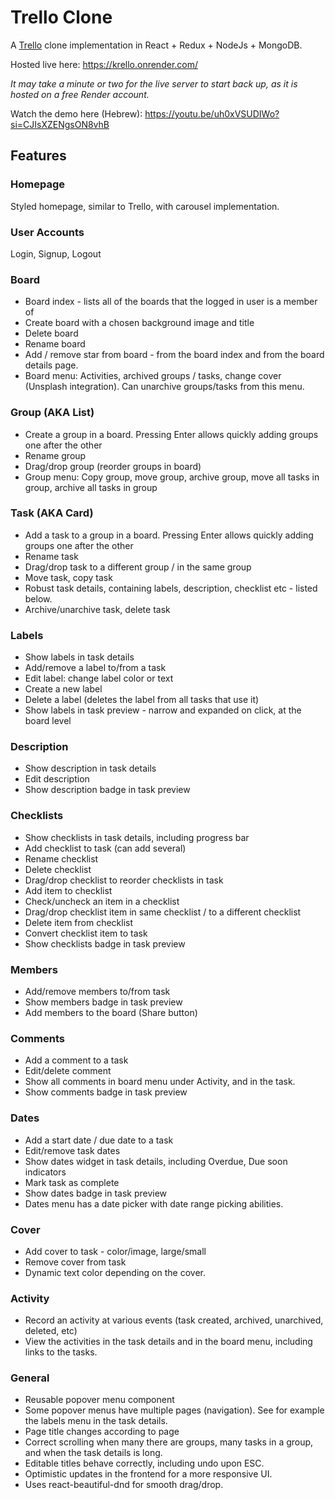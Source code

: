 # Trello Clone

A [Trello](https://trello.com/) clone implementation in React + Redux + NodeJs + MongoDB.

Hosted live here: https://krello.onrender.com/

_It may take a minute or two for the live server to start back up, as it is hosted on a free Render account._

Watch the demo here (Hebrew): https://youtu.be/uh0xVSUDIWo?si=CJIsXZENgsON8vhB

## Features

### Homepage

Styled homepage, similar to Trello, with carousel implementation.

### User Accounts

Login, Signup, Logout

### Board

-   Board index - lists all of the boards that the logged in user is a member of
-   Create board with a chosen background image and title
-   Delete board
-   Rename board
-   Add / remove star from board - from the board index and from the board details page.
-   Board menu: Activities, archived groups / tasks, change cover (Unsplash integration). Can unarchive groups/tasks from this menu.

### Group (AKA List)

-   Create a group in a board. Pressing Enter allows quickly adding groups one after the other
-   Rename group
-   Drag/drop group (reorder groups in board)
-   Group menu: Copy group, move group, archive group, move all tasks in group, archive all tasks in group

### Task (AKA Card)

-   Add a task to a group in a board. Pressing Enter allows quickly adding groups one after the other
-   Rename task
-   Drag/drop task to a different group / in the same group
-   Move task, copy task
-   Robust task details, containing labels, description, checklist etc - listed below.
-   Archive/unarchive task, delete task

### Labels

-   Show labels in task details
-   Add/remove a label to/from a task
-   Edit label: change label color or text
-   Create a new label
-   Delete a label (deletes the label from all tasks that use it)
-   Show labels in task preview - narrow and expanded on click, at the board level

### Description

-   Show description in task details
-   Edit description
-   Show description badge in task preview

### Checklists

-   Show checklists in task details, including progress bar
-   Add checklist to task (can add several)
-   Rename checklist
-   Delete checklist
-   Drag/drop checklist to reorder checklists in task
-   Add item to checklist
-   Check/uncheck an item in a checklist
-   Drag/drop checklist item in same checklist / to a different checklist
-   Delete item from checklist
-   Convert checklist item to task
-   Show checklists badge in task preview

### Members

-   Add/remove members to/from task
-   Show members badge in task preview
-   Add members to the board (Share button)

### Comments

-   Add a comment to a task
-   Edit/delete comment
-   Show all comments in board menu under Activity, and in the task.
-   Show comments badge in task preview

### Dates

-   Add a start date / due date to a task
-   Edit/remove task dates
-   Show dates widget in task details, including Overdue, Due soon indicators
-   Mark task as complete
-   Show dates badge in task preview
-   Dates menu has a date picker with date range picking abilities.

### Cover

-   Add cover to task - color/image, large/small
-   Remove cover from task
-   Dynamic text color depending on the cover.

### Activity

-   Record an activity at various events (task created, archived, unarchived, deleted, etc)
-   View the activities in the task details and in the board menu, including links to the tasks.

### General

-   Reusable popover menu component
-   Some popover menus have multiple pages (navigation). See for example the labels menu in the task details.
-   Page title changes according to page
-   Correct scrolling when many there are groups, many tasks in a group, and when the task details is long.
-   Editable titles behave correctly, including undo upon ESC.
-   Optimistic updates in the frontend for a more responsive UI.
-   Uses react-beautiful-dnd for smooth drag/drop.
